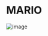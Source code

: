 # MARIO
![image](https://user-images.githubusercontent.com/36320938/133843280-af266b75-a0cd-4375-b053-e3a56d2bed9e.png)
